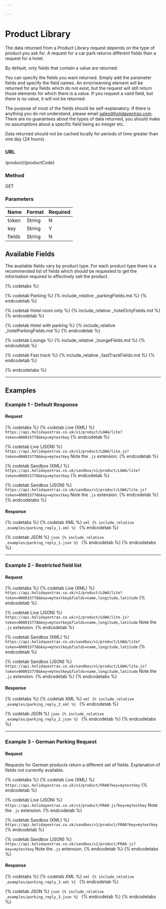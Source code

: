 ```yaml
---

---
```


# Product Library

The data returned from a Product Library request depends on the type of product you ask for. A request for a car park returns different fields than a request for a hotel.

By default, only fields that contain a value are returned.

You can specify the fields you want returned. Simply add the parameter fields and specify the field names. An error/warning element will be returned for any fields which do not exist, but the request will still return those elements for which there is a value. If you request a valid field, but there is no value, it will not be returned.


The purpose of most of the fields should be self-explanatory. If there is anything you do not understand, please email <sales@holidayextras.com>. There are no guarantees about the types of data returned, you should make no assumptions about a specific field being an integer etc.

Data returned should not be cached locally for periods of time greater than one day (24 hours).


### URL

/product/{productCode}

### Method

GET

### Parameters

| Name   | Format | Required |
|--------|--------|----------|
| token  | String | N        |
| key    | String | Y        |
| fields | String | N        |

## Available Fields

The available fields vary by product type. For each product type there is a recommended list of fields which should be requested to get the information required to effectively sell the product.

{% codetabs %}

  {% codetab Parking %}
    {% include_relative _parkingFields.md %}
  {% endcodetab %}

  {% codetab Hotel room only %}
    {% include_relative _hotelOnlyFields.md %}
  {% endcodetab %}

  {% codetab Hotel with parking %}
    {% include_relative _hotelParkingFields.md %}
  {% endcodetab %}

  {% codetab Lounge %}
    {% include_relative _loungeFields.md %}
  {% endcodetab %}

  {% codetab Fast track %}
    {% include_relative _fastTrackFields.md %}
  {% endcodetab %}

{% endcodetabs %}

---

## Examples

### Example 1 - Default Response

#### Request

{% codetabs %}
  {% codetab Live (XML) %}
    ```
    https://api.holidayextras.co.uk/v1/product/LGW4/lite?token=000015778&key=mytestkey
    ```
  {% endcodetab %}

  {% codetab Live (JSON) %}
    ```
    https://api.holidayextras.co.uk/v1/product/LGW4/lite.js?token=000015778&key=mytestkey
    ```
    Note the `.js` extension.
  {% endcodetab %}

  {% codetab Sandbox (XML) %}
    ```
    https://api.holidayextras.co.uk/sandbox/v1/product/LGW4/lite?token=000015778&key=mytestkey
    ```
  {% endcodetab %}

  {% codetab Sandbox (JSON) %}
    ```
    https://api.holidayextras.co.uk/sandbox/v1/product/LGW4/lite.js?token=000015778&key=mytestkey
    ```
    Note the `.js` extension.
  {% endcodetab %}
{% endcodetabs %}

#### Response

{% codetabs %}
  {% codetab XML %}
    ```xml
    {% include_relative _examples/parking_reply_1.xml %}
    ```
  {% endcodetab %}

  {% codetab JSON %}
    ```json
    {% include_relative _examples/parking_reply_1.json %}
    ```
  {% endcodetab %}
{% endcodetabs %}

---

### Example 2 - Restricted field list

#### Request

{% codetabs %}
  {% codetab Live (XML) %}
    ```
    https://api.holidayextras.co.uk/v1/product/LGW4/lite?token=000015778&key=mytestkey&fields=name,longitude,latitude
    ```
  {% endcodetab %}

  {% codetab Live (JSON) %}
    ```
    https://api.holidayextras.co.uk/v1/product/LGW4/lite.js?token=000015778&key=mytestkey&fields=name,longitude,latitude
    ```
    Note the `.js` extension.
  {% endcodetab %}

  {% codetab Sandbox (XML) %}
    ```
    https://api.holidayextras.co.uk/sandbox/v1/product/LGW4/lite?token=000015778&key=mytestkey&fields=name,longitude,latitude
    ```
  {% endcodetab %}

  {% codetab Sandbox (JSON) %}
    ```
    https://api.holidayextras.co.uk/sandbox/v1/product/LGW4/lite.js?token=000015778&key=mytestkey&fields=name,longitude,latitude
    ```
    Note the `.js` extension.
  {% endcodetab %}
{% endcodetabs %}

#### Response

{% codetabs %}
  {% codetab XML %}
    ```xml
    {% include_relative _examples/parking_reply_2.xml %}
    ```
  {% endcodetab %}

  {% codetab JSON %}
    ```json
    {% include_relative _examples/parking_reply_2.json %}
    ```
  {% endcodetab %}
{% endcodetabs %}

---

### Example 3 - German Parking Request

#### Request

Requests for German products return a different set of fields. Explanation of fields not currently available.

{% codetabs %}
  {% codetab Live (XML) %}
    ```
    https://api.holidayextras.co.uk/v1/product/FRA0?key=mytestkey
    ```
  {% endcodetab %}

  {% codetab Live (JSON) %}
    ```
    https://api.holidayextras.co.uk/v1/product/FRA0.js?key=mytestkey
    ```
    Note the `.js` extension.
  {% endcodetab %}

  {% codetab Sandbox (XML) %}
    ```
    https://api.holidayextras.co.uk/sandbox/v1/product/FRA0?key=mytestkey
    ```
  {% endcodetab %}

  {% codetab Sandbox (JSON) %}
    ```
    https://api.holidayextras.co.uk/sandbox/v1/product/FRA0.js?key=mytestkey
    ```
    Note the `.js` extension.
  {% endcodetab %}
{% endcodetabs %}

#### Response

{% codetabs %}
  {% codetab XML %}
    ```xml
    {% include_relative _examples/parking_reply_3.xml %}
    ```
  {% endcodetab %}

  {% codetab JSON %}
    ```json
    {% include_relative _examples/parking_reply_3.json %}
    ```
  {% endcodetab %}
{% endcodetabs %}
